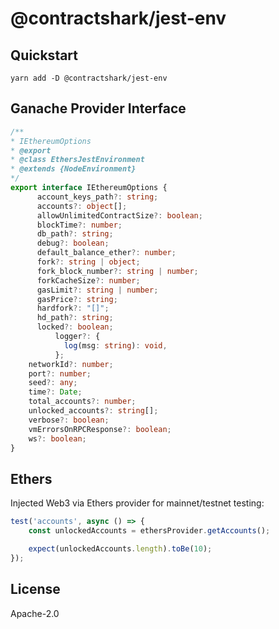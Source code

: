 # @contractshark/jest-env



## Quickstart 

```shell
yarn add -D @contractshark/jest-env
```


## Ganache Provider Interface


```typescript
/**
* IEthereumOptions
* @export
* @class EthersJestEnvironment
* @extends {NodeEnvironment}
*/
export interface IEthereumOptions {
      account_keys_path?: string;
      accounts?: object[];
      allowUnlimitedContractSize?: boolean;
      blockTime?: number;
      db_path?: string;
      debug?: boolean;
      default_balance_ether?: number;
      fork?: string | object;
      fork_block_number?: string | number;
      forkCacheSize?: number;
      gasLimit?: string | number;
      gasPrice?: string;
      hardfork?: "[]";
      hd_path?: string;
      locked?: boolean;
          logger?: {
            log(msg: string): void,
          };
    networkId?: number;
    port?: number;
    seed?: any;
    time?: Date;
    total_accounts?: number;
    unlocked_accounts?: string[];
    verbose?: boolean;
    vmErrorsOnRPCResponse?: boolean;
    ws?: boolean;
}

```

## Ethers

Injected Web3 via Ethers provider for mainnet/testnet testing:

```javascript
test('accounts', async () => {
    const unlockedAccounts = ethersProvider.getAccounts();

    expect(unlockedAccounts.length).toBe(10);
});

```


## License 

Apache-2.0

